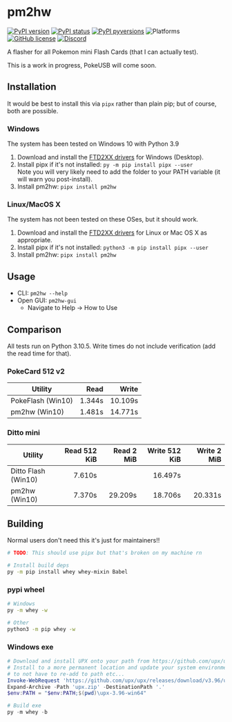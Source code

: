 # pm2hw

[![PyPI version](https://img.shields.io/pypi/v/pm2hw.svg)](https://pypi.python.org/pypi/pm2hw/)
[![PyPI status](https://img.shields.io/pypi/status/pm2hw.svg)](https://pypi.python.org/pypi/pm2hw/)
[![PyPI pyversions](https://img.shields.io/pypi/pyversions/pm2hw.svg)](https://pypi.python.org/pypi/pm2hw/)
![Platforms](https://img.shields.io/badge/platforms-windows%20linux%20macOS-green.svg)
[![GitHub license](https://img.shields.io/github/license/logicplace/pm2hw.svg)](https://github.com/logicplace/pm2hw/blob/master/LICENSE)
[![Discord](https://img.shields.io/discord/549770771963314216.svg?color=7289da&label=Pokemon-mini.net&logo=discord)](https://discord.gg/rAgt26Wknw)

A flasher for all Pokemon mini Flash Cards (that I can actually test).

This is a work in progress, PokeUSB will come soon.

## Installation

It would be best to install this via `pipx` rather than plain pip; but of course, both are possible.

### Windows

The system has been tested on Windows 10 with Python 3.9

1. Download and install the [FTD2XX drivers](https://ftdichip.com/drivers/d2xx-drivers/) for Windows (Desktop).
2. Install pipx if it's not installed: `py -m pip install pipx --user`  
   Note you will very likely need to add the folder to your PATH variable (it will warn you post-install).
3. Install pm2hw: `pipx install pm2hw`

### Linux/MacOS X

The system has not been tested on these OSes, but it should work.

1. Download and install the [FTD2XX drivers](https://ftdichip.com/drivers/d2xx-drivers/) for Linux or Mac OS X as appropriate.
2. Install pipx if it's not installed: `python3 -m pip install pipx --user`
3. Install pm2hw: `pipx install pm2hw`

## Usage

* CLI: `pm2hw --help`
* Open GUI: `pm2hw-gui`
  * Navigate to Help -> How to Use

## Comparison

All tests run on Python 3.10.5. Write times do not include verification (add the read time for that).

### PokeCard 512 v2

| Utility           | Read   | Write   |
| ----------------- | ------:| -------:|
| PokeFlash (Win10) | 1.344s | 10.109s |
| pm2hw (Win10)     | 1.481s | 14.771s |

### Ditto mini

| Utility             | Read 512 KiB | Read 2 MiB | Write 512 KiB | Write 2 MiB |
| ------------------- | ------------:| ----------:| -------------:| -----------:|
| Ditto Flash (Win10) | 7.610s       |            | 16.497s       |             |
| pm2hw (Win10)       | 7.370s       | 29.209s    | 18.706s       | 20.331s     |

## Building

Normal users don't need this it's just for maintainers!!

```sh
# TODO: This should use pipx but that's broken on my machine rn

# Install build deps
py -m pip install whey whey-mixin Babel
```

### pypi wheel

```sh
# Windows
py -m whey -w

# Other
python3 -m pip whey -w
```

### Windows exe

```ps1
# Download and install UPX onto your path from https://github.com/upx/upx/releases/
# Install to a more permanent location and update your system environment variables
# to not have to re-add to path etc...
Invoke-WebRequest 'https://github.com/upx/upx/releases/download/v3.96/upx-3.96-win64.zip' -OutFile 'upx.zip'
Expand-Archive -Path 'upx.zip' -DestinationPath '.'
$env:PATH = "$env:PATH;$(pwd)\upx-3.96-win64"

# Build exe
py -m whey -b
```
